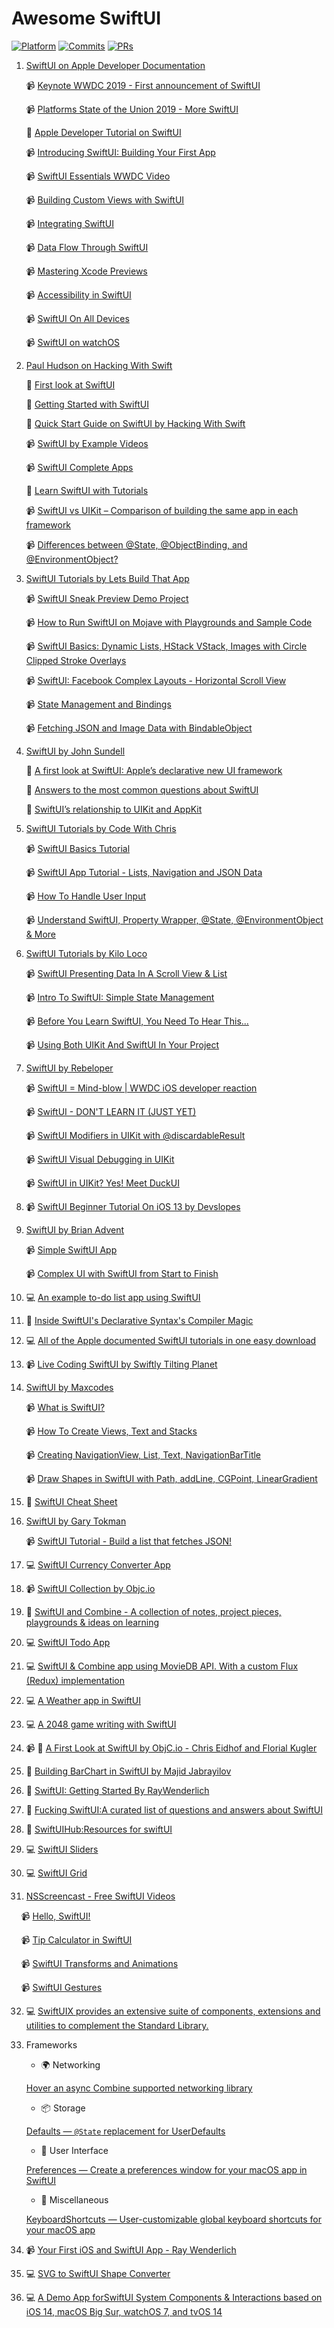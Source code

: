 # Awesome SwiftUI

[![Platform](https://img.shields.io/badge/platform-iOS%20%7C%20macOS%20%7C%20watchOS%20%7C%20tvOS%20%7C%20UIKit%20For%20Mac-lightgrey.svg)](https://developer.apple.com/documentation/swiftui)
[![Commits](https://img.shields.io/github/commit-activity/m/ygit/swiftui.svg)](https://github.com/ygit/swiftui/blob/master/README.md)
[![PRs](https://img.shields.io/badge/PRs-welcome-brightgreen.svg)](https://github.com/ygit/swiftui/pulls)


1. [SwiftUI on Apple Developer Documentation](https://developer.apple.com/tutorials/swiftui/) 

    📹 [Keynote WWDC 2019 - First announcement of SwiftUI](https://developer.apple.com/videos/play/wwdc2019/101/) 
    
    📹 [Platforms State of the Union 2019 - More SwiftUI](https://developer.apple.com/videos/play/wwdc2019/103/) 
    
    📖 [Apple Developer Tutorial on SwiftUI](https://developer.apple.com/xcode/swiftui/) 
    
    📹 [Introducing SwiftUI: Building Your First App](https://developer.apple.com/videos/play/wwdc2019/204/)
    
    📹 [SwiftUI Essentials WWDC Video](https://developer.apple.com/videos/play/wwdc2019/216/) 
    
    📹 [Building Custom Views with SwiftUI](https://developer.apple.com/videos/play/wwdc2019/237/) 
    
    📹 [Integrating SwiftUI](https://developer.apple.com/videos/play/wwdc2019/231/) 
    
    📹 [Data Flow Through SwiftUI](https://developer.apple.com/videos/play/wwdc2019/226/) 
    
    📹 [Mastering Xcode Previews](https://developer.apple.com/videos/play/wwdc2019/233/) 
    
    📹 [Accessibility in SwiftUI](https://developer.apple.com/videos/play/wwdc2019/238/) 
    
    📹 [SwiftUI On All Devices](https://developer.apple.com/videos/play/wwdc2019/240/)
    
    📹 [SwiftUI on watchOS](https://developer.apple.com/videos/play/wwdc2019/219/)
    


2. [Paul Hudson on Hacking With Swift](https://www.hackingwithswift.com/) 

   📖 [First look at SwiftUI](https://www.hackingwithswift.com/articles/191/swiftui-lets-us-build-declarative-user-interfaces-in-swift) 
   
   📖 [Getting Started with SwiftUI](https://www.hackingwithswift.com/articles/194/get-started-with-swiftui) 
   
   📖 [Quick Start Guide on SwiftUI by Hacking With Swift](https://www.hackingwithswift.com/quick-start/swiftui) 
   
   📹 [SwiftUI by Example Videos](https://www.youtube.com/playlist?list=PLuoeXyslFTubw4NtepDCis5tTqK37zT3Q) 
   
   📹 [SwiftUI Complete Apps](https://www.youtube.com/playlist?list=PLuoeXyslFTuaZtX7xSYbWz3TR0Vpz39gK)
   
   📖 [Learn SwiftUI with Tutorials](https://www.hackingwithswift.com/articles/196/learn-swiftui-with-free-tutorials)
   
   📹 [SwiftUI vs UIKit – Comparison of building the same app in each framework](https://www.youtube.com/watch?v=qk2y-TiLDZo)
   
   📹 [Differences between @State, @ObjectBinding, and @EnvironmentObject?](https://www.youtube.com/watch?v=stSB04C4iS4)
   

3. [SwiftUI Tutorials by Lets Build That App](https://www.youtube.com/channel/UCuP2vJ6kRutQBfRmdcI92mA/)

   📹 [SwiftUI Sneak Preview Demo Project](https://www.youtube.com/watch?v=q421Ll4qOvc) 
   
   📹 [How to Run SwiftUI on Mojave with Playgrounds and Sample Code](https://www.youtube.com/watch?v=VSvz62fGyYM) 
   
   📹 [SwiftUI Basics: Dynamic Lists, HStack VStack, Images with Circle Clipped Stroke Overlays](https://www.youtube.com/watch?v=bz6GTYaIQXU) 
   
   📹 [SwiftUI: Facebook Complex Layouts - Horizontal Scroll View](https://www.youtube.com/watch?v=7QgPpvqTfeo) 
   
   📹 [State Management and Bindings](https://www.youtube.com/watch?v=l7vkP6WW6Yk) 
   
   📹 [Fetching JSON and Image Data with BindableObject](https://www.youtube.com/watch?v=xT4wGOc2jd4)
   
  
4. [SwiftUI by John Sundell](https://www.swiftbysundell.com/)

   📖 [A first look at SwiftUI: Apple’s declarative new UI framework](https://wwdcbysundell.com/2019/swiftui-first-look/) 
   
   📖 [Answers to the most common questions about SwiftUI](https://wwdcbysundell.com/2019/swiftui-common-questions/) 
   
   📖 [SwiftUI’s relationship to UIKit and AppKit](https://wwdcbysundell.com/2019/swiftui-relationship-to-uikit-appkit/) 
   

5. [SwiftUI Tutorials by Code With Chris](https://www.youtube.com/user/CodeWithChris/)

   📹 [SwiftUI Basics Tutorial](https://www.youtube.com/watch?v=IIDiqgdn2yo) 
   
   📹 [SwiftUI App Tutorial - Lists, Navigation and JSON Data](https://www.youtube.com/watch?v=wbFuAs_UNYg) 
   
   📹 [How To Handle User Input](https://www.youtube.com/watch?v=6PO0k8GlxWA)
   
   📹 [Understand SwiftUI, Property Wrapper, @State, @EnvironmentObject & More](https://www.youtube.com/watch?v=Bb5APObvgDY)
   
  
6. [SwiftUI Tutorials by Kilo Loco](https://www.youtube.com/channel/UCv75sKQFFIenWHrprnrR9aA/)

   📹 [SwiftUI Presenting Data In A Scroll View & List](https://www.youtube.com/watch?v=wjqDQ3X5Vos) 
   
   📹 [Intro To SwiftUI: Simple State Management](https://www.youtube.com/watch?v=AWPiup9fE2c) 
   
   📹 [Before You Learn SwiftUI, You Need To Hear This...](https://www.youtube.com/watch?v=H9XyZ_F1tPI) 
   
   📹 [Using Both UIKit And SwiftUI In Your Project](https://www.youtube.com/watch?v=ch_vKP9vlgk)
   

7. [SwiftUI by Rebeloper](https://www.youtube.com/channel/UCK88iDIf2V6w68WvC-k7jcg/)

   📹 [SwiftUI = Mind-blow | WWDC iOS developer reaction](https://www.youtube.com/watch?v=fbuOxKqC5wQ) 
   
   📹 [SwiftUI - DON'T LEARN IT (JUST YET)](https://www.youtube.com/watch?v=AKHsFNtANes) 
   
   📹 [SwiftUI Modifiers in UIKit with @discardableResult](https://www.youtube.com/watch?v=rhWnSub7d_Y)
   
   📹 [SwiftUI Visual Debugging in UIKit](https://www.youtube.com/watch?v=3cJzNdrnpfk)
   
   📹 [SwiftUI in UIKit? Yes! Meet DuckUI](https://www.youtube.com/watch?v=DjITHGUbRSw)
   

8. 📹 [SwiftUI Beginner Tutorial On iOS 13 by Devslopes](https://www.youtube.com/watch?v=wwDAvq9MZlQ) 


9. [SwiftUI by Brian Advent](https://www.youtube.com/channel/UCysEngjfeIYapEER9K8aikw)

   📹  [Simple SwiftUI App](https://www.youtube.com/watch?v=Pfw7zWxchQc)

   📹 [Complex UI with SwiftUI from Start to Finish](https://www.youtube.com/watch?v=Xetrbmnszjc)


10. 💻 [An example to-do list app using SwiftUI](https://github.com/devxoul/SwiftUITodo) 


11. 📖 [Inside SwiftUI's Declarative Syntax's Compiler Magic](https://swiftrocks.com/inside-swiftui-compiler-magic.html) 


12. 💻 [All of the Apple documented SwiftUI tutorials in one easy download](https://github.com/danielctull/SwiftUI-Tutorials) 


13. 📹 [Live Coding SwiftUI by Swiftly Tilting Planet](https://www.youtube.com/watch?v=tIi_C5ZeLc0) 


14. [SwiftUI by Maxcodes](https://www.youtube.com/channel/UCtegvRiZKojo8MG1gCF-NMg/)

    📹 [What is SwiftUI?](https://www.youtube.com/watch?v=hGUdxX7rTa4)
    
    📹 [How To Create Views, Text and Stacks](https://www.youtube.com/watch?v=wbxbe35Bbn4)
    
    📹 [Creating NavigationView, List, Text, NavigationBarTitle](https://www.youtube.com/watch?v=rySUuXkN5wg)
    
    📹 [Draw Shapes in SwiftUI with Path, addLine, CGPoint, LinearGradient](https://www.youtube.com/watch?v=U9LtemI4i5M)
    
15. 📖 [SwiftUI Cheat Sheet](https://github.com/SimpleBoilerplates/SwiftUI-Cheat-Sheet) 

16. [SwiftUI by Gary Tokman](https://www.youtube.com/channel/UCQWmp143iznhc_lZoM0rbXQ)

    📹 [SwiftUI Tutorial - Build a list that fetches JSON!](https://www.youtube.com/watch?v=xkclf3Alz8M)

17. 💻 [SwiftUI Currency Converter App](https://github.com/alexliubj/SwiftUI-Currency-Converter)

18. 📹 [SwiftUI Collection by Objc.io](https://talk.objc.io/collections/swiftui)

19. 📖 [SwiftUI and Combine - A collection of notes, project pieces, playgrounds & ideas on learning](https://heckj.github.io/swiftui-notes/)

20. 💻  [SwiftUI Todo App](https://github.com/devxoul/SwiftUITodo/)

21. 💻  [SwiftUI & Combine app using MovieDB API. With a custom Flux (Redux) implementation](https://github.com/Dimillian/MovieSwiftUI)

22. 💻  [A Weather app in SwiftUI](https://github.com/bpisano/Weather)

23. 💻  [A 2048 game writing with SwiftUI](https://github.com/unixzii/SwiftUI-2048)

24. 📹 📖 [A First Look at SwiftUI by ObjC.io - Chris Eidhof and Florial Kugler](https://talk.objc.io/episodes/S01E156-a-first-look-at-swiftui)

25. 📖 [Building BarChart in SwiftUI by Majid Jabrayilov](https://mecid.github.io/2019/08/14/building-barchart-with-shape-api-in-swiftui/)

26. 📖 [SwiftUI: Getting Started By RayWenderlich](https://www.raywenderlich.com/3715234-swiftui-getting-started)

27. 📖 [Fucking SwiftUI:A curated list of questions and answers about SwiftUI](https://fuckingswiftui.com/)

28. 📖 [SwiftUIHub:Resources for swiftUI](https://swiftuihub.com/)

29. 💻 [SwiftUI Sliders](https://github.com/SwiftUIExtensions/Sliders)

30. 💻 [SwiftUI Grid](https://github.com/spacenation/swiftui-grid)

31. [NSScreencast - Free SwiftUI Videos](https://nsscreencast.com/episodes/free#episodes)

    📹 [Hello, SwiftUI!](https://nsscreencast.com/episodes/396-hello-swift-ui)

    📹 [Tip Calculator in SwiftUI](https://nsscreencast.com/episodes/397-swiftui-tip-calculator)

    📹 [SwiftUI Transforms and Animations](https://nsscreencast.com/episodes/399-swiftui-transforms-and-animations)

    📹 [SwiftUI Gestures](https://nsscreencast.com/episodes/400-swiftui-gestures)
    
    
32. 💻 [SwiftUIX provides an extensive suite of components, extensions and utilities to complement the Standard Library.](https://github.com/SwiftUIX/SwiftUIX)

33. Frameworks
    * 🌍 Networking
    
    [Hover an async Combine supported networking library](https://github.com/onurhuseyincantay/Hover)
    * 📦 Storage
    
    [Defaults — `@State` replacement for UserDefaults](https://github.com/sindresorhus/Defaults#swiftui-support)
    * 👤 User Interface
    
    [Preferences — Create a preferences window for your macOS app in SwiftUI](https://github.com/sindresorhus/Preferences#swiftui-support)
    * 🌈 Miscellaneous
    
    [KeyboardShortcuts — User-customizable global keyboard shortcuts for your macOS app](https://github.com/sindresorhus/KeyboardShortcuts)
    
34. 📹 [Your First iOS and SwiftUI App - Ray Wenderlich](https://www.raywenderlich.com/4919757-your-first-ios-and-swiftui-app)

35. 💻 [SVG to SwiftUI Shape Converter](https://github.com/quassummanus/SVG-to-SwiftUI)

36. 💻 [A Demo App forSwiftUI System Components & Interactions based on iOS 14, macOS Big Sur, watchOS 7, and tvOS 14](https://github.com/jordansinger/SwiftUI-Kit)
